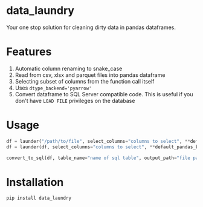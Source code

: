 # data_laundry

Your one stop solution for cleaning dirty data in pandas dataframes.

# Features 

1. Automatic column renaming to snake_case 
2. Read from csv, xlsx and parquet files into pandas dataframe
3. Selecting subset of columns from the function call itself
4. Uses `dtype_backend='pyarrow'`
5. Convert dataframe to SQL Server compatible code. This is useful if you don't have `LOAD FILE` privileges on the database

# Usage 

```python
df = launder("/path/to/file", select_columns="columns to select", **default_pandas_kwargs)
df = launder(df, select_columns="columns to select", **default_pandas_kwargs)

convert_to_sql(df, table_name="name of sql table", output_path="file path where sql code will be written", step=1000)
```

# Installation

```python
pip install data_laundry
```
